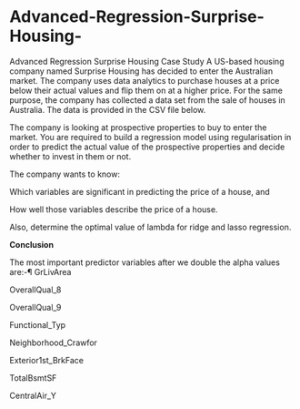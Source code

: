 # Advanced-Regression-Surprise-Housing-
Advanced Regression Surprise Housing Case Study
A US-based housing company named Surprise Housing has decided to enter the Australian market. The company uses data analytics to purchase houses at a price below their actual values and flip them on at a higher price. For the same purpose, the company has collected a data set from the sale of houses in Australia. The data is provided in the CSV file below.

 

The company is looking at prospective properties to buy to enter the market. You are required to build a regression model using regularisation in order to predict the actual value of the prospective properties and decide whether to invest in them or not.

 

The company wants to know:

Which variables are significant in predicting the price of a house, and

How well those variables describe the price of a house.

 

Also, determine the optimal value of lambda for ridge and lasso regression.

**Conclusion**

 The most important predictor variables after we double the alpha values are:-¶
GrLivArea

OverallQual_8

OverallQual_9

Functional_Typ

Neighborhood_Crawfor

Exterior1st_BrkFace

TotalBsmtSF

CentralAir_Y
